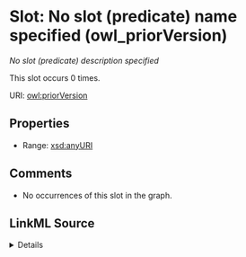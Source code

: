 

# Slot: No slot (predicate) name specified (owl_priorVersion)


_No slot (predicate) description specified_






This slot occurs 0 times.


URI: [owl:priorVersion](http://www.w3.org/2002/07/owl#priorVersion)



<!-- no inheritance hierarchy -->








## Properties

* Range: [xsd:anyURI](http://www.w3.org/2001/XMLSchema#anyURI)





## Comments

* No occurrences of this slot in the graph.



## LinkML Source

<details>

```yaml
name: owl_priorVersion
annotations:
  count:
    tag: count
    value: 0
description: No slot (predicate) description specified
title: No slot (predicate) name specified
comments:
- No occurrences of this slot in the graph.
from_schema: spatial-kg
rank: 1000
domain: owl_priorVersion
slot_uri: owl:priorVersion
alias: owl_priorVersion
range: uri

```
</details>
